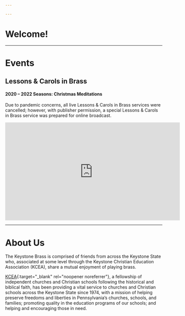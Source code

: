 ```yaml
---

---
```

# Welcome!



* * *

# Events

## Lessons & Carols in Brass

#### 2020 – 2022 Seasons: Christmas Meditations
Due to pandemic concerns, all live Lessons & Carols in Brass services were cancelled;
however, with publisher permission, a special
Lessons & Carols in Brass service was prepared for online broadcast.

<iframe width="560" height="315" src="https://www.youtube-nocookie.com/embed/gyskQlULv-Y?rel=0" title="YouTube video player" frameborder="0" allow="accelerometer; autoplay; clipboard-write; encrypted-media; gyroscope; picture-in-picture" allowfullscreen></iframe>

* * *

# About Us
The Keystone Brass is comprised of friends from across the Keystone State who, associated at some level
through the Keystone Christian Education Association (KCEA), share a mutual enjoyment of playing brass.

[KCEA](https://kcea.com/){:target="_blank" rel="noopener noreferrer"}, a fellowship of independent
churches and Christian schools following the historical and biblical faith, has been providing a vital
service to churches and Christian schools across the Keystone State since 1974, with a mission of
helping preserve freedoms and liberties in Pennsylvania’s churches, schools, and families; promoting
quality in the education programs of our schools; and helping and encouraging those in need.
